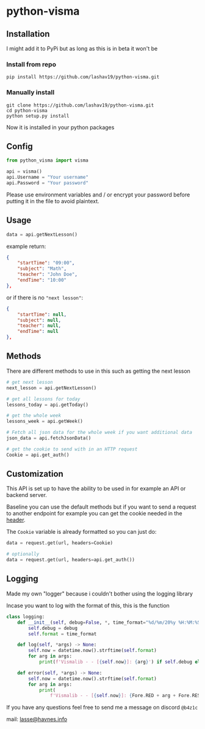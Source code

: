 # python-visma

## Installation


I might add it to PyPi but as long as this is in beta it won't be

### Install from repo
```
pip install https://github.com/lashav19/python-visma.git
```

### Manually install
```
git clone https://github.com/lashav19/python-visma.git
cd python-visma
python setup.py install
```

Now it is installed in your python packages

## Config

```py
from python_visma import visma

api = visma()
api.Username = "Your username"
api.Password = "Your password"
```


Please use environment variables and / or encrypt your password before putting it in the file to avoid plaintext.

## Usage

```py
data = api.getNextLesson()
```

example return:

```json
{
    "startTime": "09:00",
    "subject": "Math",
    "teacher": "John Doe",
    "endTime": "10:00"
},
```

or if there is no `"next lesson"`:

```json
{
    "startTime": null,
    "subject": null,
    "teacher": null,
    "endTime": null
},
```

## Methods

There are different methods to use in this such as getting the next lesson

```py
# get next lesson
next_lesson = api.getNextLesson()

# get all lessons for today
lessons_today = api.getToday()

# get the whole week
lessons_week = api.getWeek()

# Fetch all json data for the whole week if you want additional data
json_data = api.fetchJsonData()

# get the cookie to send with in an HTTP request
Cookie = api.get_auth()
```

## Customization

This API is set up to have the ability to be used in for example an API or backend server.

Baseline you can use the default methods but if you want to send a request to another endpoint for example you can get the cookie needed in the [header](https://requests.readthedocs.io/en/latest/user/quickstart/#custom-headers).

The `Cookie` variable is already formatted so you can just do:

```py
data = request.get(url, headers=Cookie)

# optionally
data = request.get(url, headers=api.get_auth())
```

## Logging

Made my own "logger" because i couldn't bother using the logging library

Incase you want to log with the format of this, this is the function

```py
class logging:
    def __init__(self, debug=False, *, time_format="%d/%m/20%y %H:%M:%S"):
        self.debug = debug
        self.format = time_format

    def log(self, *args) -> None:
        self.now = datetime.now().strftime(self.format)
        for arg in args:
            print(f'Vismalib - - [{self.now}]: {arg}') if self.debug else None

    def error(self, *args) -> None:
        self.now = datetime.now().strftime(self.format)
        for arg in args:
            print(
                f'Vismalib - - [{self.now}]: {Fore.RED + arg + Fore.RESET}')
```
If you have any questions feel free to send me a message on discord `@b4z1c`

mail: [lasse@havnes.info](lasse@havnes.info)
